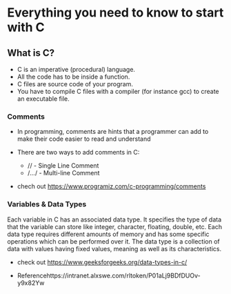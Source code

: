 # Everything you need to know to start with C

## What is C?
* C is an imperative (procedural) language.
* All the code has to be inside a function.
* C files are source code of your program.
* You have to compile C files with a compiler (for instance gcc) to create an
executable file.

### Comments
* In programming, comments are hints that a programmer can add to make their code easier to read and understand
* There are two ways to add comments in C:

	* // - Single Line Comment
	* /*...*/ - Multi-line Comment
* chech out https://www.programiz.com/c-programming/comments
### Variables & Data Types
Each variable in C has an associated data type. It specifies the type of data that the variable can store like integer, character, floating, double, etc. Each data type requires different amounts of memory and has some specific operations which can be performed over it. The data type is a collection of data with values having fixed values, meaning as well as its characteristics.
* check out https://www.geeksforgeeks.org/data-types-in-c/

* Referencehttps://intranet.alxswe.com/rltoken/P01aLj9BDfDUOv-y9x82Yw
